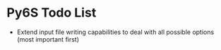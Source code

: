 # Py6S Todo List #

* Extend input file writing capabilities to deal with all possible options (most important first)
